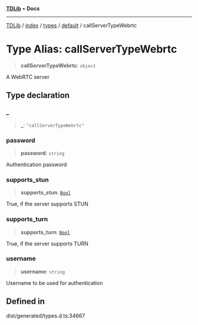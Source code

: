 [**TDLib**](../../../../../../README.md) • **Docs**

***

[TDLib](../../../../../../modules.md) / [index](../../../../../README.md) / [types](../../../README.md) / [default](../README.md) / callServerTypeWebrtc

# Type Alias: callServerTypeWebrtc

> **callServerTypeWebrtc**: `object`

A WebRTC server

## Type declaration

### \_

> **\_**: `"callServerTypeWebrtc"`

### password

> **password**: `string`

Authentication password

### supports\_stun

> **supports\_stun**: [`Bool`](Bool.md)

True, if the server supports STUN

### supports\_turn

> **supports\_turn**: [`Bool`](Bool.md)

True, if the server supports TURN

### username

> **username**: `string`

Username to be used for authentication

## Defined in

dist/generated/types.d.ts:34667
